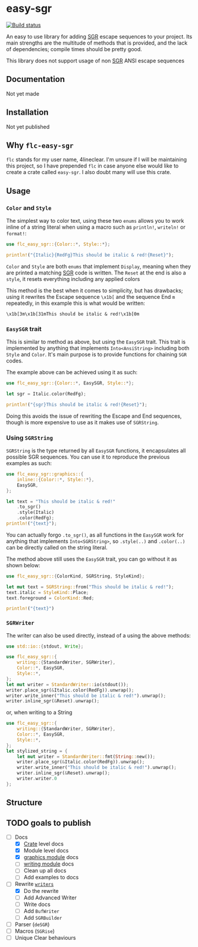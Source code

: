 # easy-sgr

[![Build status](https://github.com/4lineclear/easy-sgr/actions/workflows/rust.yml/badge.svg)](https://github.com/4lineclear/easy-sgr/actions)

An easy to use library for adding [SGR][SGR] escape sequences to your project.
Its main strengths are the multitude of methods that is provided, and the
lack of dependencies; compile times should be pretty good.

This library does not support usage of non [SGR][SGR] ANSI escape sequences

## Documentation

Not yet made

## Installation

Not yet published

## Why `flc-easy-sgr`

`flc` stands for my user name, 4lineclear. I'm unsure if I will be maintaining
this project, so I have prepended `flc` in case anyone
else would like to create a crate called `easy-sgr`.
I also doubt many will use this crate.

## Usage

### `Color` and `Style`

The simplest way to color text, using these two `enums` allows you to
work inline of a string literal when using a macro such as
`println!`, `writeln!` or `format!`:

```rust
use flc_easy_sgr::{Color::*, Style::*};

println!("{Italic}{RedFg}This should be italic & red!{Reset}");
```

`Color` and `Style` are both `enums` that implement `Display`, meaning when they
are printed a matching [SGR][SGR] code is written. The `Reset` at the end is also a `style`,
it resets everything including any applied colors

This method is the best when it comes to simplicity, but has drawbacks;
using it rewrites the Escape sequence `\x1b[` and the sequence End `m` repeatedly,
in this example this is what would be written:

```plain
\x1b[3m\x1b[31mThis should be italic & red!\x1b[0m
```

### `EasySGR` trait

This is similar to method as above, but using the `EasySGR` trait.
This trait is implemented by anything that implements `Into<AnsiString>` including both `Style` and `Color`.
It's main purpose is to provide functions for chaining `SGR` codes.

The example above can be achieved using it as such:

```rust
use flc_easy_sgr::{Color::*, EasySGR, Style::*};

let sgr = Italic.color(RedFg);

println!("{sgr}This should be italic & red!{Reset}");
```

Doing this avoids the issue of rewriting the Escape and End sequences,
though is more expensive to use as it makes use of `SGRString`.

### Using `SGRString`

`SGRString` is the type returned by all `EasySGR` functions, it encapsulates all
possible SGR sequences. You can use it to reproduce the previous examples as such:

```rust
use flc_easy_sgr::graphics::{
    inline::{Color::*, Style::*},
    EasySGR,
};

let text = "This should be italic & red!"
    .to_sgr()
    .style(Italic)
    .color(RedFg);
println!("{text}");
```

You can actually forgo `.to_sgr()`, as all functions in the `EasySGR`
work for anything that implements `Into<SGRString>`, so `.style(..)` and
`.color(..)` can be directly called on the string literal.

The method above still uses the `EasySGR` trait, you can go without it as shown below:

```rust
use flc_easy_sgr::{ColorKind, SGRString, StyleKind};

let mut text = SGRString::from("This should be italic & red!");
text.italic = StyleKind::Place;
text.foreground = ColorKind::Red;

println!("{text}")
```

### `SGRWriter`

The writer can also be used directly, instead of a using the above methods:

```rust
use std::io::{stdout, Write};

use flc_easy_sgr::{
    writing::{StandardWriter, SGRWriter},
    Color::*, EasySGR,
    Style::*,
};
let mut writer = StandardWriter::io(stdout());
writer.place_sgr(&Italic.color(RedFg)).unwrap();
writer.write_inner("This should be italic & red!").unwrap();
writer.inline_sgr(&Reset).unwrap();
```

or, when writing to a String

```rust
use flc_easy_sgr::{
    writing::{StandardWriter, SGRWriter},
    Color::*, EasySGR,
    Style::*,
};
let stylized_string = {
    let mut writer = StandardWriter::fmt(String::new());
    writer.place_sgr(&Italic.color(RedFg)).unwrap();
    writer.write_inner("This should be italic & red!").unwrap();
    writer.inline_sgr(&Reset).unwrap();
    writer.writer.0
};
```

## Structure

<!-- - Style
    - Encapsulates the different styles you can add to a string:
        - Reset
        - Bold
        - Dim
        - Italic
        - Underline
        - Blinking
        - Inverse
        - Hidden
        - Strikethrough
    - Also includes matching variants to undo these styles
- Color
    - Encapsulates different ways to color text
        - A set of standard colors
        - An 8 bit color representation
        - A RGB color representation
        - A Default variant
- SGRString -->

[SGR]: https://en.wikipedia.org/wiki/ANSI_escape_code#SGR

## TODO goals to publish

- [ ] Docs
    - [x] [Crate](src/lib.rs) level docs
    - [x] Module level docs
    - [x] [graphics module](src/graphics/mod.rs) docs
    - [ ] [writing module](src/writing.rs) docs
    - [ ] Clean up all docs
    - [ ] Add examples to docs
- [ ] Rewrite [`writers`](src/writing.rs)
    - [x] Do the rewrite
    - [ ] Add Advanced Writer
    - [ ] Write docs
    - [ ] Add `BufWriter`
    - [ ] Add `SGRBuilder`
- [ ] Parser (`deSGR`)
- [ ] Macros (`SGRise`)
- [ ] Unique Clear behaviours

